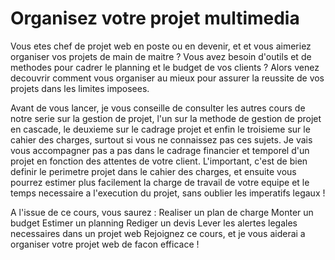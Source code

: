 # Organisez votre projet multimedia 

Vous etes chef de projet web en poste ou en devenir, et  et vous aimeriez organiser vos projets de main de maitre ? Vous avez besoin d'outils et de methodes pour cadrer le planning et le budget de vos clients ? Alors venez decouvrir comment vous organiser au mieux pour assurer la reussite de vos projets dans les limites imposees. 

Avant de vous lancer, je vous conseille de consulter les autres cours de notre serie sur la gestion de projet, l'un sur la methode de gestion de projet en cascade, le deuxieme sur le cadrage projet et enfin le troisieme sur le cahier des charges, surtout si vous ne connaissez pas ces sujets.
Je vais vous accompagner pas a pas dans le cadrage financier et temporel d'un projet en fonction des attentes de votre client. L'important, c'est de bien definir le perimetre projet dans le cahier des charges, et ensuite vous pourrez estimer plus facilement la charge de travail de votre equipe et le temps necessaire a l'execution du projet, sans oublier les imperatifs legaux !

A l'issue de ce cours, vous saurez :
Realiser un plan de charge
Monter un budget
Estimer un planning
Rediger un devis
Lever les alertes legales necessaires dans un projet web
Rejoignez ce cours, et je vous aiderai a organiser votre projet web de facon efficace !
